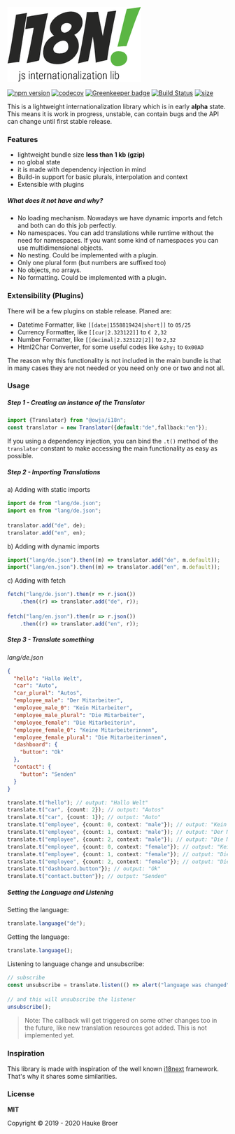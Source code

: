 ![OWJA! i18n](resources/owja-i18n-logo.png)

[![npm version](https://img.shields.io/npm/v/@owja/i18n.svg)](https://badge.fury.io/js/%40owja%2Fioc)
[![codecov](https://codecov.io/gh/owja/i18n/branch/master/graph/badge.svg)](https://codecov.io/gh/owja/ioc)
[![Greenkeeper badge](https://badges.greenkeeper.io/owja/i18n.svg)](https://greenkeeper.io/)
[![Build Status](https://travis-ci.org/owja/i18n.svg?branch=master)](https://travis-ci.org/owja/ioc)
[![size](https://img.badgesize.io/https://unpkg.com/@owja/i18n/dist/i18n.mjs.svg?compression=gzip&label=size&max=1000&softmax=800)](https://unpkg.com/@owja/i18n/dist/i18n.mjs)

This is a lightweight internationalization library which is in early **alpha** state. This means it is
work in progress, unstable, can contain bugs and the API can change until first stable release.

### Features

* lightweight bundle size **less than 1 kb (gzip)**
* no global state
* it is made with dependency injection in mind
* Build-in support for basic plurals, interpolation and context
* Extensible with plugins

##### What does it not have and why?

* No loading mechanism. Nowadays we have dynamic imports and fetch and both can do this
job perfectly.
* No namespaces. You can add translations while runtime without the need for namespaces.
If you want some kind of namespaces you can use multidimensional objects. 
* No nesting. Could be implemented with a plugin.
* Only one plural form (but numbers are suffixed too)
* No objects, no arrays.
* No formatting. Could be implemented with a plugin.

### Extensibility (Plugins)

There will be a few plugins on stable release. Planed are:

* Datetime Formatter, like `[[date|1558819424|short]]` to `05/25`
* Currency Formatter, like `[[cur|2.323122]]` to `€ 2,32`
* Number Formatter, like `[[decimal|2.323122|2]]` to `2,32`
* Html2Char Converter, for some useful codes like `&shy;` to `0x00AD`

The reason why this functionality is not included in the main bundle is that in
many cases they are not needed or you need only one or two and not all.

### Usage

##### Step 1 - Creating an instance of the Translator 

```ts
import {Translator} from "@owja/i18n";
const translator = new Translator({default:"de",fallback:"en"});
```
If you using a dependency injection, you can bind the `.t()` method of the `translator` constant 
to make accessing the main functionality as easy as possible.

##### Step 2 - Importing Translations

a) Adding with static imports
```ts
import de from "lang/de.json";
import en from "lang/de.json";

translator.add("de", de);
translator.add("en", en);
```

b) Adding with dynamic imports
```ts
import("lang/de.json").then((m) => translator.add("de", m.default));
import("lang/en.json").then((m) => translator.add("en", m.default));
```

c) Adding with fetch
```ts
fetch("lang/de.json").then(r => r.json())
    .then((r) => translator.add("de", r));
    
fetch("lang/en.json").then(r => r.json())
    .then((r) => translator.add("en", r));
```

##### Step 3 - Translate something

*lang/de.json*
```json
{
  "hello": "Hallo Welt",
  "car": "Auto",
  "car_plural": "Autos",
  "employee_male": "Der Mitarbeiter",
  "employee_male_0": "Kein Mitarbeiter",
  "employee_male_plural": "Die Mitarbeiter",
  "employee_female": "Die Mitarbeiterin",
  "employee_female_0": "Keine Mitarbeiterinnen",
  "employee_female_plural": "Die Mitarbeiterinnen",
  "dashboard": {
    "button": "Ok"
  },
  "contact": {
    "button": "Senden"
  }
}
```

```ts
translate.t("hello"); // output: "Hallo Welt"
translate.t("car", {count: 2}); // output: "Autos"
translate.t("car", {count: 1}); // output: "Auto"
translate.t("employee", {count: 0, context: "male"}); // output: "Kein Mitarbeiter"
translate.t("employee", {count: 1, context: "male"}); // output: "Der Mitarbeiter"
translate.t("employee", {count: 2, context: "male"}); // output: "Die Mitarbeiter"
translate.t("employee", {count: 0, context: "female"}); // output: "Keine Mitarbeiterinnen"
translate.t("employee", {count: 1, context: "female"}); // output: "Die Mitarbeiterin"
translate.t("employee", {count: 2, context: "female"}); // output: "Die Mitarbeiterinnen"
translate.t("dashboard.button"}); // output: "Ok"
translate.t("contact.button"}); // output: "Senden"
```

##### Setting the Language and Listening

Setting the language:
```ts
translate.language("de");
```
Getting the language:
```ts
translate.language();
```
Listening to language change and unsubscribe:
```ts
// subscribe
const unsubscribe = translate.listen(() => alert("language was changed"));

// and this will unsubscribe the listener
unsubscribe();
```
> Note: The callback will get triggered on some other changes too in the future,
like new translation resources got added. This is not implemented yet.

### Inspiration

This library is made with inspiration of the well known [i18next](https://github.com/i18next/i18next) framework.
That's why it shares some similarities. 

### License

**MIT**

Copyright © 2019 - 2020 Hauke Broer
